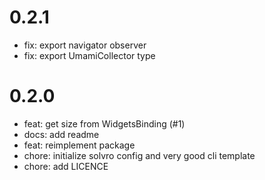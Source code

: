# 0.2.1
- fix: export navigator observer
- fix: export UmamiCollector type

# 0.2.0
- feat: get size from WidgetsBinding (#1)
- docs: add readme
- feat: reimplement package
- chore: initialize solvro config and very good cli template
- chore: add LICENCE

